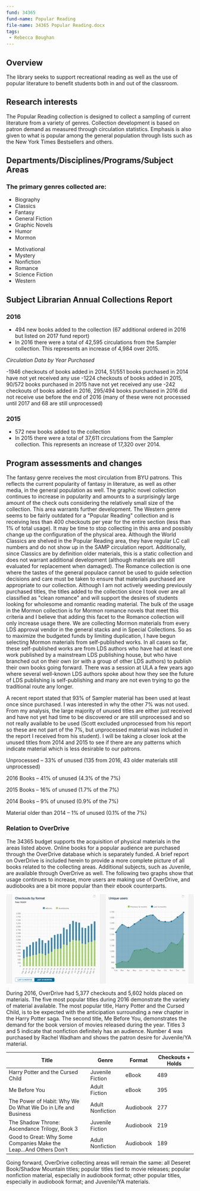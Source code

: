```yaml
---
fund: 34365
fund-name: Popular Reading
file-name: 34365 Popular Reading.docx
tags:
 - Rebecca Boughan
---
```


## Overview

The library seeks to support recreational reading as well as the use of popular literature to benefit students both in and out of the classroom.

## Research interests

The Popular Reading collection is designed to collect a sampling of current literature from a variety of genres.  Collection development is based on patron demand as measured through circulation statistics. Emphasis is also given to what is popular among the general population through lists such as the New York Times Bestsellers and others.

## Departments/<wbr>Disciplines/<wbr>Programs/<wbr>Subject Areas

### The primary genres collected are:

<div class="col">
  <ul>
    <li>Biography</li>
    <li>Classics</li>
    <li>Fantasy</li>
    <li>General Fiction</li>
    <li>Graphic Novels</li>
    <li>Humor</li>
    <li>Mormon</li>
  </ul>
</div>

<div class="col">
  <ul>
    <li>Motivational</li>
    <li>Mystery</li>
    <li>Nonfiction</li>
    <li>Romance</li>
    <li>Science Fiction</li>
    <li>Western</li>
  </ul>
</div>

## Subject Librarian Annual Collections Report

### 2016
- 494 new books added to the collection (67 additional ordered in 2016 but listed on 2017 fund report)
- In 2016 there were a total of 42,595 circulations from the Sampler collection. This represents an increase of 4,984 over 2015.

*Circulation Data by Year Purchased*

-1946 checkouts of books added in 2014, 51/551 books purchased in 2014 have not yet received any use
-1224 checkouts of books added in 2015, 90/572 books purchased in 2015 have not yet received any use
-242 checkouts of books added in 2016, 295/494 books purchased in 2016 did not receive use before the end of 2016 (many of these were not processed until 2017 and 68 are still unprocessed)

### 2015

- 572 new books added to the collection
- In 2015 there were a total of 37,611 circulations from the Sampler collection. This represents an increase of 17,320 over 2014.

## Program assessments and changes

The fantasy genre receives the most circulation from BYU patrons. This reflects the current popularity of fantasy in literature, as well as other media, in the general population as well. The graphic novel collection continues to increase in popularity and amounts to a surprisingly large amount of the check outs considering the relatively small size of the collection. This area warrants further development. The Western genre seems to be fairly outdated for a "Popular Reading" collection and is receiving less than 400 checkouts per year for the entire section (less than 1% of total usage). It may be time to stop collecting in this area and possibly change up the configuration of the physical area. Although the World Classics are shelved in the Popular Reading area, they have regular LC call numbers and do not show up in the SAMP circulation report. Additionally, since Classics are by definition older materials, this is a static collection and does not warrant additional development (although materials are still evaluated for replacement when damaged). The Romance collection is one where the tastes of the general populace cannot be used to guide selection decisions and care must be taken to ensure that materials purchased are appropriate to our collection. Although I am not actively weeding previously purchased titles, the titles added to the collection since I took over are all classified as "clean romance" and will support the desires of students looking for wholesome and romantic reading material. The bulk of the usage in the Mormon collection is for Mormon romance novels that meet this criteria and I believe that adding this facet to the Romance collection will only increase usage there. We are collecting Mormon materials from every LDS approval vendor in the general stacks and in Special Collections. So as to maximize the budgeted funds by limiting duplication, I have begun selecting Mormon materials from self-published works. In all cases so far, these self-published works are from LDS authors who have had at least one work published by a mainstream LDS publishing house, but who have branched out on their own (or with a group of other LDS authors) to publish their own books going forward. There was a session at ULA a few years ago where several well-known LDS authors spoke about how they see the future of LDS publishing is self-publishing and many are not even trying to go the traditional route any longer.

A recent report stated that 93% of Sampler material has been used at least once since purchased. I was interested in why the other 7% was not used. From my analysis, the large majority of unused titles are either just received and have not yet had time to be discovered or are still unprocessed and so not really available to be used (Scott excluded unprocessed from his report so these are not part of the 7%, but unprocessed material was included in the report I received from his student). I will be taking a closer look at the unused titles from 2014 and 2015 to see if there are any patterns which indicate material which is less desirable to our patrons.

Unprocessed – 33% of unused (135 from 2016, 43 older materials still unprocessed)

2016 Books – 41% of unused (4.3% of the 7%)

2015 Books – 16% of unused (1.7% of the 7%)

2014 Books – 9% of unused (0.9% of the 7%)

Material older than 2014 – 1% of unused (0.1% of the 7%)

### Relation to OverDrive

The 34365 budget supports the acquisition of physical materials in the areas listed above. Online books for a popular audience are purchased through the OverDrive database which is separately funded. A brief report on OverDrive is included herein to provide a more complete picture of all books related to the collecting areas. Additional subjects, such as Juvenile, are available through OverDrive as well. The following two graphs show that usage continues to increase, more users are making use of OverDrive, and audiobooks are a bit more popular than their ebook counterparts.

![alt text](https://github.com/HBLL-Collection-Development/HBLL-Collection-Development.github.io/raw/master/assets/images/Overdrive.png "Overdrive data")

During 2016, OverDrive had 5,377 checkouts and 5,602 holds placed on materials. The five most popular titles during 2016 demonstrate the variety of material available. The most popular title, Harry Potter and the Cursed Child, is to be expected with the anticipation surrounding a new chapter in the Harry Potter saga. The second title, Me Before You, demonstrates the demand for the book version of movies released during the year. Titles 3 and 5 indicate that nonfiction definitely has an audience. Number 4 was purchased by Rachel Wadham and shows the patron desire for Juvenile/YA material.

| Title                                                              | Genre            | Format    | Checkouts + Holds |
| ------------------------------------------------------------------ | ---------------- | --------- |------------------ |
| Harry Potter and the Cursed Child                                  | Juvenile Fiction | eBook     | 489               |
| Me Before You                                                      | Adult Fiction    | eBook     | 395               |
| The Power of Habit: Why We Do What We Do in Life and Business      | Adult Nonfiction | Audiobook | 277               |
| The Shadow Throne: Ascendance Trilogy, Book 3                      | Juvenile Fiction | Audiobook | 219               |
| Good to Great: Why Some Companies Make the Leap...And Others Don't | Adult Nonfiction | Audiobook | 189               |

Going forward, OverDrive collecting areas will remain the same: all Deseret Book/Shadow Mountain titles; popular titles tied to movie releases; popular nonfiction material, especially in audiobook format; other popular titles, especially in audiobook format; and Juvenile/YA materials.

